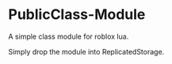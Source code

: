 # PublicClass-Module
A simple class module for roblox lua.

Simply drop the module into ReplicatedStorage.
